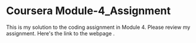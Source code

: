 # Coursera Module-4_Assignment

This is my solution to the coding assignment in Module 4. Please review my assignment. Here's the link to the webpage .
